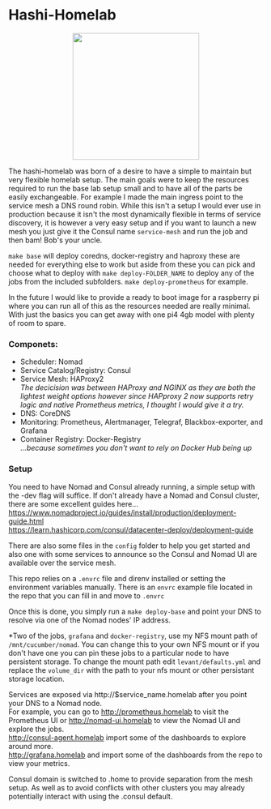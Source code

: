 # Hashi-Homelab
<p align="center">
<img width="250" src="homelab.png" />
</p>

The hashi-homelab was born of a desire to have a simple to maintain but very flexible homelab setup. The main goals were to keep the resources required to run the base lab setup small and to have all of the parts be easily exchangeable. For example I made the main ingress point to the service mesh a DNS round robin. While this isn't a setup I would ever use in production because it isn't the most dynamically flexible in terms of service discovery, it is however a very easy setup and if you want to launch a new mesh you just give it the Consul name `service-mesh` and run the job and then bam! Bob's your uncle.  

`make base` will deploy coredns, docker-registry and haproxy these are needed for everything else to work but aside from these you can pick and choose what to deploy with `make deploy-FOLDER_NAME` to deploy any of the jobs from the included subfolders. `make deploy-prometheus` for example.

In the future I would like to provide a ready to boot image for a raspberry pi where you can run all of this as the resources needed are really minimal. With just the basics you can get away with one pi4 4gb model with plenty of room to spare.

### Componets:

* Scheduler: Nomad  
* Service Catalog/Registry: Consul  
* Service Mesh: HAProxy2  
  *The decicision was between HAProxy and NGINX as they are both the lightest weight options however since HAPproxy 2 now    supports retry logic and native Prometheus metrics, I thought I would give it a try.*  
* DNS: CoreDNS  
* Monitoring: Prometheus, Alertmanager, Telegraf, Blackbox-exporter, and Grafana  
* Container Registry: Docker-Registry  
  *...because sometimes you don't want to rely on Docker Hub being up*  

### Setup

You need to have Nomad and Consul already running, a simple setup with the -dev flag will suffice. If don't already have a Nomad and Consul cluster, there are some excellent guides here...  
https://www.nomadproject.io/guides/install/production/deployment-guide.html  
https://learn.hashicorp.com/consul/datacenter-deploy/deployment-guide  

There are also some files in the `config` folder to help you get started and also one with some services to announce so the Consul and Nomad UI are available over the service mesh.

This repo relies on a `.envrc` file and direnv installed or setting the environment variables manually.
There is an `envrc` example file located in the repo that you can fill in and move to `.envrc`

Once this is done, you simply run a `make deploy-base` and point your DNS to resolve via one of the Nomad nodes' IP address.  

*Two of the jobs, `grafana` and `docker-registry`, use my NFS mount path of `/mnt/cucumber/nomad`. You can change this to your own NFS mount or if you don't have one you can pin these jobs to a particular node to have persistent storage. To change the mount path edit `levant/defaults.yml` and replace the `volume_dir` with the path to your nfs mount or other persistant storage location.  

Services are exposed via http://$service_name.homelab after you point your DNS to a Nomad node.  
For example, you can go to http://prometheus.homelab to visit the Prometheus UI or 
http://nomad-ui.homelab to view the Nomad UI and explore the jobs.  
http://consul-agent.homelab import some of the dashboards to explore around more.  
http://grafana.homelab and import some of the dashboards from the repo to view your metrics.  

Consul domain is switched to .home to provide separation from the mesh setup. As well as to avoid conflicts with other clusters you may already potentially interact with using the .consul default.
